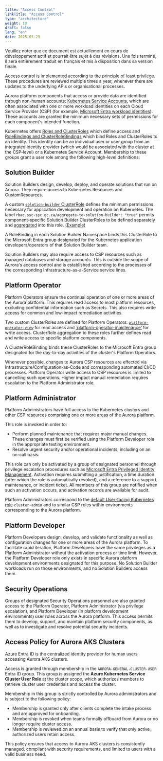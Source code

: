 ```yaml
---
title: "Access Control"
linkTitle: "Access Control"
type: "architecture"
weight: 10
draft: false
lang: "en"
date: 2025-05-29
---
```


<gcds-alert alert-role="danger" container="full" heading="Avis de traduction" hide-close-btn="true" hide-role-icon="false" is-fixed="false" class="hydrated mb-400">
<gcds-text>Veuillez noter que ce document est actuellement en cours de développement actif et pourrait être sujet à des révisions. Une fois terminé, il sera entièrement traduit en français et mis à disposition dans sa version finale.</gcds-text>
</gcds-alert>

Access control is implemented according to the principle of least privilege. These procedures are reviewed multiple times a year, whenever there are updates to the underlying APIs or organisational processes.

Aurora platform components that access or provide data are identified through non-human accounts: [Kubernetes Service Accounts](https://kubernetes.io/docs/reference/access-authn-authz/service-accounts-admin/), which are often associated with one or more workload identities on each Cloud Service Provider (CSP) (for example, [Microsoft Entra workload identities](https://learn.microsoft.com/en-us/entra/workload-id/workload-identities-overview)). These accounts are granted the minimum necessary sets of permissions for each component's intended function.

Kubernetes offers [Roles and ClusterRoles](https://kubernetes.io/docs/reference/access-authn-authz/rbac/#role-and-clusterrole) which define access and [RoleBindings and ClusterRoleBindings](https://kubernetes.io/docs/reference/access-authn-authz/rbac/#rolebinding-and-clusterrolebinding) which bind Roles and ClusterRoles to an identity. This identity can be an individual user or user group from an integrated identity provider (which would be associated with the cluster at the CSP-level) or a Kubernetes Service Account. Membership to these groups grant a user role among the following high-level definitions:

## Solution Builder

Solution Builders design, develop, deploy, and operate solutions that run on Aurora. They require access to Kubernetes Resources and CustomResources.

A custom [`solution-builder` ClusterRole](https://github.com/gccloudone-aurora/aurora-platform-charts/blob/main/stable/aurora-platform/charts/aurora-core/templates/rbac/solution-builder.yaml) defines the minimum permissions necessary for application development and operation on Kubernetes. The label `rbac.ssc-spc.gc.ca/aggregate-to-solution-builder: "true"` permits component-specific Solution Builder ClusterRoles to be defined separately and [aggregated](https://kubernetes.io/docs/reference/access-authn-authz/rbac/#aggregated-clusterroles) into this role. [(Example)](https://github.com/gccloudone-aurora/aurora-platform-charts/blob/main/stable/aurora-platform/charts/aurora-core/templates/prometheus/rbac.yaml)

A RoleBinding in each Solution Builder Namespace binds this ClusterRole to the Microsoft Entra group designated for the Kubernetes application developers/operators of that Solution Builder team.

Solution Builders may also require access to CSP resources such as managed databases and storage accounts. This is outside the scope of Aurora's access control and is established according to the processes of the corresponding Infrastructure-as-a-Service service lines.

## Platform Operator

Platform Operators ensure the continual operation of one or more areas of the Aurora platform. This requires read access to most platform resources, excluding confidential information such as Secrets. This also requires write access for common and low-impact remediation activities.

Two custom ClusterRoles are defined for Platform Operators: [`platform-operator-view`](https://github.com/gccloudone-aurora/aurora-platform-charts/blob/main/stable/aurora-platform/charts/aurora-core/templates/rbac/platform-operator-view.yaml) for read access and [`platform-operator-maintenance'](https://github.com/gccloudone-aurora/aurora-platform-charts/blob/main/stable/aurora-platform/charts/aurora-core/templates/rbac/platform-operator-maintenance.yaml) for write access. ClusterRole aggregation to these roles further defines read and write access to specific platform components.

A ClusterRoleBinding binds these ClusterRoles to the Microsoft Entra group designated for the day-to-day activities of the cluster's Platform Operators.

Whenever possible, changes to Aurora CSP resources are effected via Infrastructure/Configuration-as-Code and corresponding automated CI/CD processes. Platform Operator write access to CSP resources is limited to cancelling such operations. Higher impact manual remediation requires escalation to the Platform Administrator role.

## Platform Administrator

Platform Administrators have full access to the Kubernetes clusters and other CSP resources comprising one or more areas of the Aurora platform.

This role is invoked in order to:

- Perform planned maintenance that requires major manual changes. These changes must first be verified using the Platform Developer role in the appropriate testing environment.
- Resolve urgent security and/or operational incidents, including on an on-call basis.

This role can only be activated by a group of designated personnel through privilege escalation procedures such as [Microsoft Entra Privileged Identity Management](https://docs.microsoft.com/en-us/azure/active-directory/privileged-identity-management/pim-configure). Activation requires submitting a justification, a time duration (after which the role is automatically revoked), and a reference to a support, maintenance, or incident ticket. All members of this group are notified when such an activation occurs, and activation records are available for audit.

Platform Administrators correspond to the [default User-facing Kubernetes role](https://kubernetes.io/docs/reference/access-authn-authz/rbac/#user-facing-roles) `cluster-admin` and to similar CSP roles within environments corresponding to the Aurora platform.

## Platform Developer

Platform Developers design, develop, and validate functionality as well as configuration changes for one or more areas of the Aurora platform. To facilitate rapid iteration, Platform Developers have the same privileges as a Platform Administrator without the activation process or time limit. However, the Platform Developer role only exists in specific Aurora platform development environments designated for this purpose. No Solution Builder workloads run on those environments, and no Solution Builders access them.

## Security Operations

Groups of designated Security Operations personnel are also granted access to the Platform Operator, Platform Administrator (via privilege escalation), and Platform Developer (in platform development environments) user roles across the Aurora platform. This access permits them to develop, support, and maintain platform security components, as well as to investigate and resolve potential security incidents.

## Access Policy for Aurora AKS Clusters

Azure Entra ID is the centralized identity provider for human users accessing Aurora AKS clusters.  

Access is granted through membership in the `AURORA-GENERAL-CLUSTER-USER` Entra ID group. This group is assigned the **Azure Kubernetes Service Cluster User Role** at the cluster scope, which authorizes members to retrieve cluster user credentials and access the cluster.  

Membership in this group is strictly controlled by Aurora administrators and is subject to the following policy:  

- Membership is granted only after clients complete the intake process and are approved for onboarding.  
- Membership is revoked when teams formally offboard from Aurora or no longer require cluster access.  
- Membership is reviewed on an annual basis to verify that only active, authorized users retain access.  

This policy ensures that access to Aurora AKS clusters is consistently managed, compliant with security requirements, and limited to users with a valid business need.  
